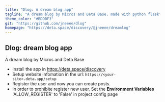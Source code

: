 ```yaml
---
title: "Dlog: A dream blog app"
tagline: "A dream blog by Micros and Deta Base. made with python flask"
theme_color: "#BDDDF3"
git: "https://github.com/jneeee/dlog"
homepage: "https://deta.space/discovery/@jneeee/dreamlog"
---
```


## Dlog: dream blog app

A dream blog by Micros and Deta Base


- Install the app in https://deta.space/discovery
- Setup website infomation in the url: `https://<your-site>.deta.app/setup`
- Register the user and now you can create posts.
- In order to prohibite register new user, Set the **Environment Variables** 'ALLOW_REGISTER' to 'False' in project config page


